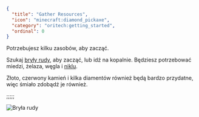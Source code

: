 ```json
{
  "title": "Gather Resources",
  "icon": "minecraft:diamond_pickaxe",
  "category": "oritech:getting_started",
  "ordinal": 0
}
```

Potrzebujesz kilku zasobów, aby zacząć.

Szukaj [bryły rudy](^oritech:resources/ore_boulder), aby zacząć, lub idź na kopalnie. Będziesz potrzebować miedzi, żelaza, węgla i [niklu](^oritech:resources/nickel).

Złoto, czerwony kamień i kilka diamentów również będą bardzo przydatne, więc śmiało zdobądź je również.

;;;;;

![Bryła rudy](oritech:textures/book/ore_boulder.png,fit)